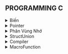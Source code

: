 ## PROGRAMMING C


<details>

<summary>Biến</summary>

</details>

<details>

<summary>Pointer</summary>

</details>

<details>

<summary>Phân Vùng Nhớ</summary>

</details>

<details>

<summary>StructUnion</summary>

</details>

<details>

<summary>Compiler</summary>

</details>

<details>

<summary>MacroFunction</summary>

</details>
